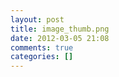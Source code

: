 ```yaml
---
layout: post
title: image_thumb.png
date: 2012-03-05 21:08
comments: true
categories: []
---
```


